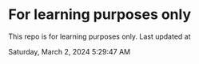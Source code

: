 # For learning purposes only
This repo is for learning purposes only.
Last updated at

Saturday, March 2, 2024 5:29:47 AM

